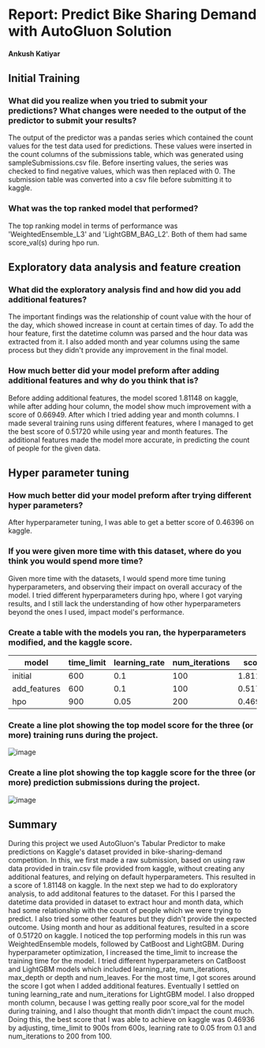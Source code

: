# Report: Predict Bike Sharing Demand with AutoGluon Solution
#### Ankush Katiyar

## Initial Training
### What did you realize when you tried to submit your predictions? What changes were needed to the output of the predictor to submit your results?
The output of the predictor was a pandas series which contained the count values for the test data used for predictions. These values were inserted in the count columns of the submissions table, which was generated using sampleSubmissions.csv file. Before inserting values, the series was checked to find negative values, which was then replaced with 0. The submission table was converted into a csv file before submitting it to kaggle. 

### What was the top ranked model that performed?
The top ranking model in terms of performance was 'WeightedEnsemble_L3' and 'LightGBM_BAG_L2'. Both of them had same score_val(s) during hpo run.

## Exploratory data analysis and feature creation
### What did the exploratory analysis find and how did you add additional features?
The important findings was the relationship of count value with the hour of the day, which showed increase in count at certain times of day. To add the hour feature, first the datetime column was parsed and the hour data was extracted from it. I also added month and year columns using the same process but they didn't provide any improvement in the final model.

### How much better did your model preform after adding additional features and why do you think that is?
Before adding additional features, the model scored 1.81148 on kaggle, while after adding hour column, the model show much improvement with a score of 0.66949. After which I tried adding year and month columns. I made several training runs using different features, where I managed to get the best score of 0.51720 while using year and month features. The additional features made the model more accurate, in predicting the count of people for the given data.   

## Hyper parameter tuning
### How much better did your model preform after trying different hyper parameters?
After hyperparameter tuning, I was able to get a better score of 0.46396 on kaggle. 

### If you were given more time with this dataset, where do you think you would spend more time?
Given more time with the datasets, I would spend more time tuning hyperparameters, and observing their impact on overall accuracy of the model. I tried different hyperparameters during hpo, where I got varying results, and I still lack the understanding of how other hyperparameters beyond the ones I used, impact model's performance. 

### Create a table with the models you ran, the hyperparameters modified, and the kaggle score.
|model|time_limit|learning_rate|num_iterations|score|
|--|--|--|--|--|
|initial|600|0.1|100|1.81148|
|add_features|600|0.1|100|0.51720|
|hpo|900|0.05|200|0.46936|

### Create a line plot showing the top model score for the three (or more) training runs during the project.

![image](https://github.com/blitz234/intro-to-ml-udacityProject/assets/92010969/0124a95e-c2dc-4e10-843a-1c4595f9a9bb)



### Create a line plot showing the top kaggle score for the three (or more) prediction submissions during the project.

![image](https://github.com/blitz234/intro-to-ml-udacityProject/assets/92010969/9584098d-8635-4c97-bde2-952db964562b)




## Summary
During this project we used AutoGluon's Tabular Predictor to make predictions on Kaggle's dataset provided in bike-sharing-demand competition. In this, we first made a raw submission, based on using raw data provided in train.csv file provided from kaggle, without creating any additional features, and relying on default hyperparameters. This resulted in a score of 1.81148 on kaggle. In the next step we had to do exploratory analysis, to add additonal features to the dataset. For this I parsed the datetime data provided in dataset to extract hour and month data, which had some relationship with the count of people which we were trying to predict. I also tried some other features but they didn't provide the expected outcome. Using month and hour as additional features, resulted in a score of 0.51720 on kaggle. I noticed the top performing models in this run was WeightedEnsemble models, followed by CatBoost and LightGBM. During hyperparameter optimization, I increased the time_limit to increase the training time for the model. I tried different hyperparameters on CatBoost and LightGBM models which included learning_rate, num_iterations, max_depth or depth and num_leaves. For the most time, I got scores around the score I got when I added additional features. Eventually I settled on tuning learning_rate and num_iterations for LightGBM model. I also dropped month column, because I was getting really poor score_val for the model during training, and I also thought that month didn't impact the count much. Doing this, the best score that I was able to achieve on kaggle was 0.46936 by adjusting, time_limit to 900s from 600s, learning rate to 0.05 from 0.1 and num_iterations to 200 from 100. 
